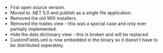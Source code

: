 * First open source version.
* Moved to .NET 5.0 and publish as a single file application.
* Removed the old WIX installers.
* Removed the trades view - this was a special case and only ever partially implemented.
* Hide the data dictionary view - this is broken and will be replaced.
* CustomFields.xml is now embedded in the binary so it doesn't have to be distributed seperately.